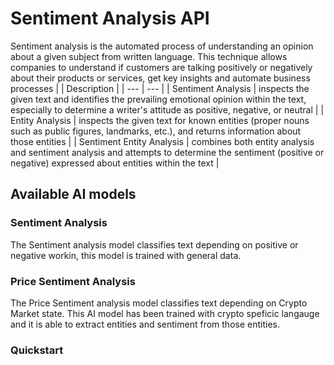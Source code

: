 # Sentiment Analysis API
Sentiment analysis is the automated process of understanding an opinion about a given subject from written language. This technique allows companies to understand if customers are talking positively or negatively about their products or services, get key insights and automate business processes
|  | Description |
| --- | --- |
| Sentiment Analysis | inspects the given text and identifies the prevailing emotional opinion within the text, especially to determine a writer's attitude as positive, negative, or neutral |
| Entity Analysis | inspects the given text for known entities (proper nouns such as public figures, landmarks, etc.), and returns information about those entities |
| Sentiment Entity Analysis | combines both entity analysis and sentiment analysis and attempts to determine the sentiment (positive or negative) expressed about entities within the text |
<!-- | Syntax Analysis | Syntactic Analysis breaks up the given text into a series of sentences and tokens (generally, words) and provides linguistic information about those tokens | -->
<!-- | Content Clasification | Content Classification analyzes a document and returns a list of content categories that apply to the text found in the document | -->


## Available AI models

### Sentiment Analysis
The Sentiment analysis model classifies text depending on positive or negative workin, this model is trained with general data.

### Price Sentiment Analysis
The Price Sentiment analysis model classifies text depending on Crypto Market state. This AI model has been trained with crypto speficic langauge and it is able to extract entities and sentiment from those entities.

### Quickstart
